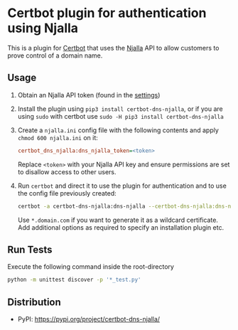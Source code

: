 # Certbot plugin for authentication using Njalla

This is a plugin for [Certbot](https://certbot.eff.org/) that uses the [Njalla](https://njal.la/) API
to allow customers to prove control of a domain name.

## Usage

1. Obtain an Njalla API token (found in the [settings](https://njal.la/settings/api/))

2. Install the plugin using `pip3 install certbot-dns-njalla`, or if you are using `sudo` with certbot use `sudo -H pip3 install certbot-dns-njalla`

3. Create a `njalla.ini` config file with the following contents and apply `chmod 600 njalla.ini` on it:

   ```ini
   certbot_dns_njalla:dns_njalla_token=<token>
   ```

   Replace `<token>` with your Njalla API key and ensure permissions are set
   to disallow access to other users.

4. Run `certbot` and direct it to use the plugin for authentication and to use
   the config file previously created:
   ```sh
   certbot -a certbot-dns-njalla:dns-njalla --certbot-dns-njalla:dns-njalla-credentials njalla.ini -d domain.com
   ```
   Use `*.domain.com` if you want to generate it as a wildcard certificate.  
   Add additional options as required to specify an installation plugin etc.

## Run Tests

Execute the following command inside the root-directory

```sh
python -m unittest discover -p '*_test.py'
```

## Distribution

- PyPI: https://pypi.org/project/certbot-dns-njalla/
